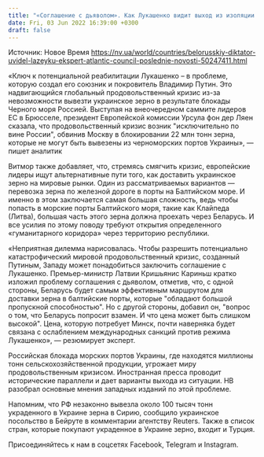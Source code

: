 ```yaml
---
title: "«Соглашение с дьяволом». Как Лукашенко видит выход из изоляции благодаря поставкам зерна из Украины — Atlantic Council"
date: Fri, 03 Jun 2022 16:39:00 +0300
draft: false
---
```

Источник: Новое Время https://nv.ua/world/countries/belorusskiy-diktator-uvidel-lazeyku-ekspert-atlantic-council-poslednie-novosti-50247411.html


«Ключ к потенциальной реабилитации Лукашенко – в проблеме, которую создал его союзник и покровитель Владимир Путин. Это надвигающийся глобальный продовольственный кризис из-за невозможности вывезти украинское зерно в результате блокады Черного моря Россией. Выступая на внеочередном саммите лидеров ЕС в Брюсселе, президент Европейской комиссии Урсула фон дер Ляен сказала, что продовольственный кризис возник "исключительно по вине России", обвинив Москву в блокировании 22 млн тонн зерна, которые не могут быть вывезены из черноморских портов Украины», — пишет аналитик

Витмор также добавляет, что, стремясь смягчить кризис, европейские лидеры ищут альтернативные пути того, как доставить украинское зерно на мировые рынки. Один из рассматриваемых вариантов — перевозка зерна по железной дороге в порты на Балтийском море. И именно в этом заключается самая большая сложность, ведь чтобы попасть в морские порты Балтийского моря, такие как Клайпеда (Литва), большая часть этого зерна должна проехать через Беларусь. И все усилия по этому поводу требуют открытия определенного «гуманитарного коридора» через территорию республики.

«Неприятная дилемма нарисовалась. Чтобы разрешить потенциально катастрофический мировой продовольственный кризис, созданный Путиным, Западу может понадобиться заключить соглашение с Лукашенко. Премьер-министр Латвии Кришьянис Кариньш кратко изложил проблему соглашения с дьяволом, отметив, что, с одной стороны, Беларусь будет самым эффективным маршрутом для доставки зерна в балтийские порты, которые "обладают большой пропускной способностью". Но с другой стороны, добавил он, "вопрос о том, что Беларусь попросит взамен. И что цена может быть слишком высокой". Цена, которую потребует Минск, почти наверняка будет связана с ослаблением международных санкций против режима Лукашенко», — резюмирует эксперт.

Российская блокада морских портов Украины, где находятся миллионы тонн сельскохозяйственной продукции, угрожает миру продовольственным кризисом. Иностранная пресса проводит исторические параллели и дает варианты выхода из ситуации. НВ разобрал основные мнения западных изданий по этой проблеме.

Напомним, что РФ незаконно вывезла около 100 тысяч тонн украденного в Украине зерна в Сирию, сообщило украинское посольство в Бейруте в комментарии агентству Reuters. Также в список стран, которые покупают украденное в Украине зерно, входит и Турция.

Присоединяйтесь к нам в соцсетях Facebook, Telegram и Instagram.
